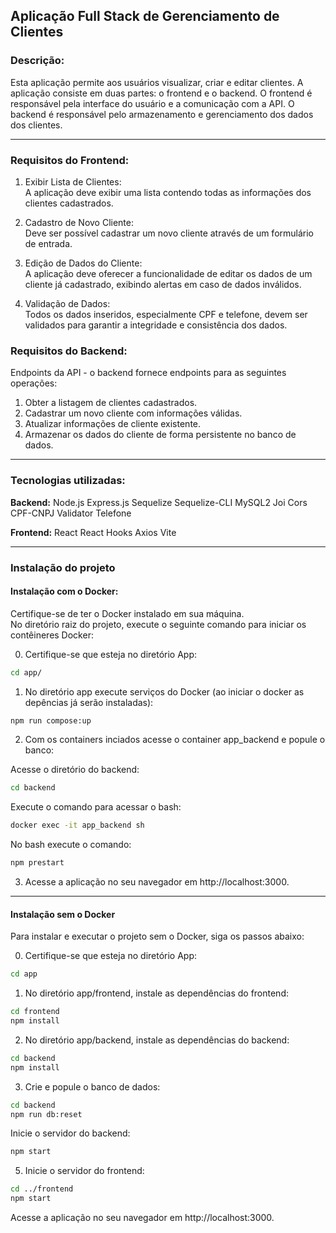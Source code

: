## Aplicação Full Stack de Gerenciamento de Clientes


### Descrição:
Esta aplicação permite aos usuários visualizar, criar e editar clientes. A aplicação consiste em duas partes: o frontend e o backend. O frontend é responsável pela interface do usuário e a comunicação com a API. O backend é responsável pelo armazenamento e gerenciamento dos dados dos clientes.

-----------------

### Requisitos do Frontend:

1. Exibir Lista de Clientes:<br>
A aplicação deve exibir uma lista contendo todas as informações dos clientes cadastrados.

2. Cadastro de Novo Cliente:<br>
Deve ser possível cadastrar um novo cliente através de um formulário de entrada.

3. Edição de Dados do Cliente:<br>
A aplicação deve oferecer a funcionalidade de editar os dados de um cliente já cadastrado, exibindo alertas em caso de dados inválidos.

4. Validação de Dados:<br>
Todos os dados inseridos, especialmente CPF e telefone, devem ser validados para garantir a integridade e consistência dos dados.


### Requisitos do Backend:

Endpoints da API - o backend fornece endpoints para as seguintes operações:
1. Obter a listagem de clientes cadastrados.
2. Cadastrar um novo cliente com informações válidas.
3. Atualizar informações de cliente existente.
4. Armazenar os dados do cliente de forma persistente no banco de dados.

------------

### Tecnologias utilizadas:

 **Backend:** 
  Node.js
  Express.js
  Sequelize
  Sequelize-CLI
  MySQL2
  Joi
  Cors
  CPF-CNPJ Validator
  Telefone
  
 **Frontend:** 
  React
  React Hooks
  Axios
  Vite

------------

### Instalação do projeto

#### Instalação com o Docker:
Certifique-se de ter o Docker instalado em sua máquina. <br>
No diretório raiz do projeto, execute o seguinte comando para iniciar os contêineres Docker:

0. Certifique-se que esteja no diretório App:
```sh
cd app/
```

1. No diretório app execute serviços do Docker (ao iniciar o docker as depências já serão instaladas):
```sh
npm run compose:up
```
2. Com os containers inciados acesse o container app_backend e popule o banco:

Acesse o diretório do backend:
```sh
cd backend
```
Execute o comando para acessar o bash:
```sh
docker exec -it app_backend sh
```

No bash execute o comando:
```sh
npm prestart 
```

3. Acesse a aplicação no seu navegador em http://localhost:3000.

------------


#### Instalação sem o Docker
Para instalar e executar o projeto sem o Docker, siga os passos abaixo:

0. Certifique-se que esteja no diretório App:
```sh
cd app
```

1. No diretório app/frontend, instale as dependências do frontend:
```sh
cd frontend
npm install
```

2. No diretório app/backend, instale as dependências do backend:
```sh
cd backend
npm install
```

3. Crie e popule o banco de dados:
```sh
cd backend
npm run db:reset
```
Inicie o servidor do backend:
```sh
npm start
```

5. Inicie o servidor do frontend:
```sh
cd ../frontend
npm start
```

Acesse a aplicação no seu navegador em http://localhost:3000.
